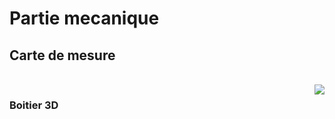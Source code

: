 # Partie mecanique 


## Carte de mesure

<br>

<img src="https://raw.githubusercontent.com/pt-tracker-gim/trackeurSolaire/master/docs/source/pic/PUTTY.PNG" align="right"/>


### Boitier 3D




